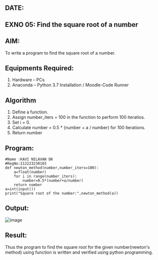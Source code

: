 
## DATE:
## EXNO 05: Find the square root of a number

## AIM:
To write a program to find the square root of a number.

## Equipments Required:
1. Hardware – PCs
2. Anaconda – Python 3.7 Installation / Moodle-Code Runner

## Algorithm
1. Define a function.
2. Assign number_iters = 100 in the function to perform 100 iteratios.
3. Set i = 0.
4. Calculate  number = 0.5 * (number + a / number) for 100 iterations.
5. Return number

## Program:
```
#Name :KAVI NILAVAN DK
#RegNo:212223230103
def newton_method(number,number_iters=100):
    a=float(number)
    for i in range(number_iters):
        number=0.5*(number+a/number)
    return number
a=int(input())
print("Square root of the number:",newton_method(a))
```
## Output:
![image](https://github.com/user-attachments/assets/a7862a71-816e-4449-acbc-12bd22f6c6b2)


## Result:
Thus the program to find the square root for the given number(newton's method) using function is written and verified using python programming.

